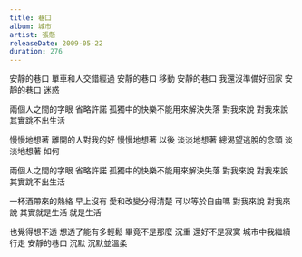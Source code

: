 ```yaml
---
title: 巷口
album: 城市
artist: 張懸
releaseDate: 2009-05-22
duration: 276
---
```

安靜的巷口 單車和人交錯經過
安靜的巷口 移動
安靜的巷口 我還沒準備好回家
安靜的巷口 迷惑

兩個人之間的字眼 省略許諾
孤獨中的快樂不能用來解決失落
對我來說 對我來說
其實跳不出生活

慢慢地想著 離開的人對我的好
慢慢地想著 以後
淡淡地想著 總渴望逃脫的念頭
淡淡地想著 如何

兩個人之間的字眼 省略許諾
孤獨中的快樂不能用來解決失落
對我來說 對我來說
其實跳不出生活

一杯酒帶來的熱絡 早上沒有
愛和改變分得清楚
可以等於自由嗎
對我來說 對我來說
其實就是生活
就是生活

也覺得想不透 想透了能有多輕鬆
畢竟不是那麼 沉重
還好不是寂寞 城市中我繼續行走
安靜的巷口 沉默
沉默並溫柔